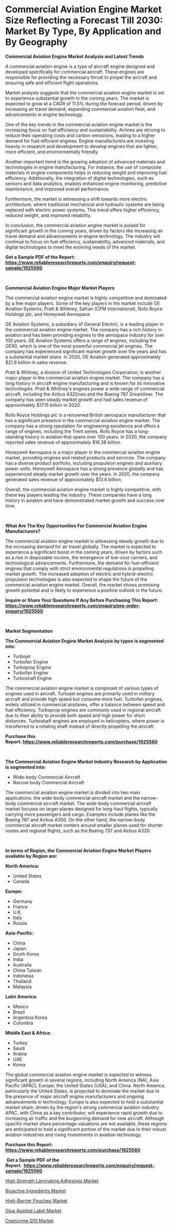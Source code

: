 <p><h1>Commercial Aviation Engine Market Size Reflecting a Forecast Till 2030: Market By Type, By Application and By Geography</h1></p><p><strong>Commercial Aviation Engine Market Analysis and Latest Trends</strong></p>
<p><p>A commercial aviation engine is a type of aircraft engine designed and developed specifically for commercial aircraft. These engines are responsible for providing the necessary thrust to propel the aircraft and ensuring safe and efficient flight operations.</p><p>Market analysis suggests that the commercial aviation engine market is set to experience substantial growth in the coming years. The market is expected to grow at a CAGR of 11.5% during the forecast period, driven by increasing air travel demand, expanding commercial aviation fleet, and advancements in engine technology.</p><p>One of the key trends in the commercial aviation engine market is the increasing focus on fuel efficiency and sustainability. Airlines are striving to reduce their operating costs and carbon emissions, leading to a higher demand for fuel-efficient engines. Engine manufacturers are investing heavily in research and development to develop engines that are lighter, more efficient, and environmentally friendly.</p><p>Another important trend is the growing adoption of advanced materials and technologies in engine manufacturing. For instance, the use of composite materials in engine components helps in reducing weight and improving fuel efficiency. Additionally, the integration of digital technologies, such as sensors and data analytics, enables enhanced engine monitoring, predictive maintenance, and improved overall performance.</p><p>Furthermore, the market is witnessing a shift towards more electric architecture, where traditional mechanical and hydraulic systems are being replaced with electric power systems. This trend offers higher efficiency, reduced weight, and improved reliability.</p><p>In conclusion, the commercial aviation engine market is poised for significant growth in the coming years, driven by factors like increasing air travel demand and advancements in engine technology. The industry will continue to focus on fuel efficiency, sustainability, advanced materials, and digital technologies to meet the evolving needs of the market.</p></p>
<p><strong>Get a Sample PDF of the Report:&nbsp; <a href="https://www.reliableresearchreports.com/enquiry/request-sample/1925560">https://www.reliableresearchreports.com/enquiry/request-sample/1925560</a></strong></p>
<p>&nbsp;</p>
<p><strong>Commercial Aviation Engine Major Market Players</strong></p>
<p><p>The commercial aviation engine market is highly competitive and dominated by a few major players. Some of the key players in the market include GE Aviation Systems, Pratt & Whitney, Safran (CFM International), Rolls Royce Holdings plc, and Honeywell Aerospace.</p><p>GE Aviation Systems, a subsidiary of General Electric, is a leading player in the commercial aviation engine market. The company has a rich history in aviation and has been providing engines to the aerospace industry for over 100 years. GE Aviation Systems offers a range of engines, including the GE90, which is one of the most powerful commercial jet engines. The company has experienced significant market growth over the years and has a substantial market share. In 2020, GE Aviation generated approximately $21.8 billion in sales revenue.</p><p>Pratt & Whitney, a division of United Technologies Corporation, is another major player in the commercial aviation engine market. The company has a long history in aircraft engine manufacturing and is known for its innovative technologies. Pratt & Whitney's engines power a wide range of commercial aircraft, including the Airbus A320neo and the Boeing 787 Dreamliner. The company has seen steady market growth and had sales revenue of approximately $17.15 billion in 2020.</p><p>Rolls Royce Holdings plc is a renowned British aerospace manufacturer that has a significant presence in the commercial aviation engine market. The company has a strong reputation for engineering excellence and offers a range of engines, including the Trent series. Rolls Royce has a long-standing history in aviation that spans over 100 years. In 2020, the company reported sales revenue of approximately $16.38 billion.</p><p>Honeywell Aerospace is a major player in the commercial aviation engine market, providing engines and related products and services. The company has a diverse product portfolio, including propulsion engines and auxiliary power units. Honeywell Aerospace has a strong presence globally and has experienced steady market growth over the years. In 2020, the company generated sales revenue of approximately $13.6 billion.</p><p>Overall, the commercial aviation engine market is highly competitive, with these key players leading the industry. These companies have a long history in aviation and have demonstrated market growth and success over time.</p></p>
<p>&nbsp;</p>
<p><strong>What Are The Key Opportunities For Commercial Aviation Engine Manufacturers?</strong></p>
<p><p>The commercial aviation engine market is witnessing steady growth due to the increasing demand for air travel globally. The market is expected to experience a significant boost in the coming years, driven by factors such as a rise in disposable income, the emergence of low-cost carriers, and technological advancements. Furthermore, the demand for fuel-efficient engines that comply with strict environmental regulations is propelling market growth. The increased adoption of electric and hybrid-electric propulsion technologies is also expected to shape the future of the commercial aviation engine market. Overall, the market shows promising growth potential and is likely to experience a positive outlook in the future.</p></p>
<p><strong>Inquire or Share Your Questions If Any Before Purchasing This Report: <a href="https://www.reliableresearchreports.com/enquiry/pre-order-enquiry/1925560">https://www.reliableresearchreports.com/enquiry/pre-order-enquiry/1925560</a></strong></p>
<p>&nbsp;</p>
<p><strong>Market Segmentation</strong></p>
<p><strong>The Commercial Aviation Engine Market Analysis by types is segmented into:</strong></p>
<p><ul><li>Turbojet</li><li>Turbofan Engine</li><li>Turboprop Engine</li><li>Turbofan Engine</li><li>Turboshaft Engine</li></ul></p>
<p><p>The commercial aviation engine market is composed of various types of engines used in aircraft. Turbojet engines are primarily used in military aircraft and provide high speed but consume more fuel. Turbofan engines, widely utilized in commercial airplanes, offer a balance between speed and fuel efficiency. Turboprop engines are commonly used in regional aircraft due to their ability to provide both speed and high power for short distances. Turboshaft engines are employed in helicopters, where power is transferred to a rotating shaft instead of directly propelling the aircraft.</p></p>
<p><strong>Purchase this Report:&nbsp;<a href="https://www.reliableresearchreports.com/purchase/1925560">https://www.reliableresearchreports.com/purchase/1925560</a></strong></p>
<p>&nbsp;</p>
<p><strong>The Commercial Aviation Engine Market Industry Research by Application is segmented into:</strong></p>
<p><ul><li>Wide-body Commercial Aircraft</li><li>Narrow body Commercial Aircraft</li></ul></p>
<p><p>The commercial aviation engine market is divided into two main applications: the wide-body commercial aircraft market and the narrow-body commercial aircraft market. The wide-body commercial aircraft market focuses on larger planes designed for long-haul flights, typically carrying more passengers and cargo. Examples include planes like the Boeing 787 and Airbus A350. On the other hand, the narrow-body commercial aircraft market centers around smaller planes used for shorter routes and regional flights, such as the Boeing 737 and Airbus A320.</p></p>
<p>&nbsp;</p>
<p><strong>In terms of Region, the Commercial Aviation Engine Market Players available by Region are:</strong></p>
<p>
    <p> <strong> North America: </strong>
        <ul>
            <li>United States</li>
            <li>Canada</li>
        </ul>
        </p> 
    <p> <strong> Europe: </strong>
        <ul>
            <li>Germany</li>
            <li>France</li>
            <li>U.K.</li>
            <li>Italy</li>
            <li>Russia</li>
        </ul>
        </p> 
    <p> <strong> Asia-Pacific: </strong>
        <ul>
            <li>China</li>
            <li>Japan</li>
            <li>South Korea</li>
            <li>India</li>
            <li>Australia</li>
            <li>China Taiwan</li>
            <li>Indonesia</li>
            <li>Thailand</li>
            <li>Malaysia</li>
        </ul>
        </p> 
    <p> <strong> Latin America: </strong>
        <ul>
            <li>Mexico</li>
            <li>Brazil</li>
            <li>Argentina Korea</li>
            <li>Colombia</li>
        </ul>
        </p> 
    <p> <strong> Middle East & Africa: </strong>
        <ul>
            <li>Turkey</li>
            <li>Saudi</li>
            <li>Arabia</li>
            <li>UAE</li>
            <li>Korea</li>
        </ul>
    </p>
    </p>
<p><p>The global commercial aviation engine market is expected to witness significant growth in several regions, including North America (NA), Asia Pacific (APAC), Europe, the United States (USA), and China. North America, particularly the United States, is projected to dominate the market due to the presence of major aircraft engine manufacturers and ongoing advancements in technology. Europe is also expected to hold a substantial market share, driven by the region's strong commercial aviation industry. APAC, with China as a key contributor, will experience rapid growth due to increasing air traffic and the burgeoning demand for new aircraft. Although specific market share percentage valuations are not available, these regions are anticipated to hold a significant portion of the market due to their robust aviation industries and rising investments in aviation technology.</p></p>
<p><strong>Purchase this Report: <a href="https://www.reliableresearchreports.com/purchase/1925560">https://www.reliableresearchreports.com/purchase/1925560</a></strong></p>
<p>&nbsp;<strong>Get a Sample PDF of the Report:&nbsp;&nbsp;<a href="https://www.reliableresearchreports.com/enquiry/request-sample/1925560">https://www.reliableresearchreports.com/enquiry/request-sample/1925560</a></strong></p>
<p><strong></strong></p>
<p><p><a href="https://www.linkedin.com/pulse/high-strength-laminating-adhesives-market-challenges-9a2ec/">High Strength Laminating Adhesives Market</a></p><p><a href="https://medium.com/@kartik.reportprime/decoding-bioactive-ingredients-market-metrics-market-share-trends-and-growth-patterns-8351c540a99e">Bioactive Ingredients Market</a></p><p><a href="https://www.linkedin.com/pulse/high-barrier-pouches-market-challenges-opportunities-growth-3pnkc/">High-Barrier Pouches Market</a></p><p><a href="https://www.linkedin.com/pulse/glue-applied-label-market-challenges-opportunities-growth-et1dc/">Glue Applied Label Market</a></p><p><a href="https://medium.com/@yuvicharp23/coenzyme-q10-market-report-reveals-the-latest-trends-and-growth-opportunities-of-this-market-66d8e1a4ec2c">Coenzyme Q10 Market</a></p></p>